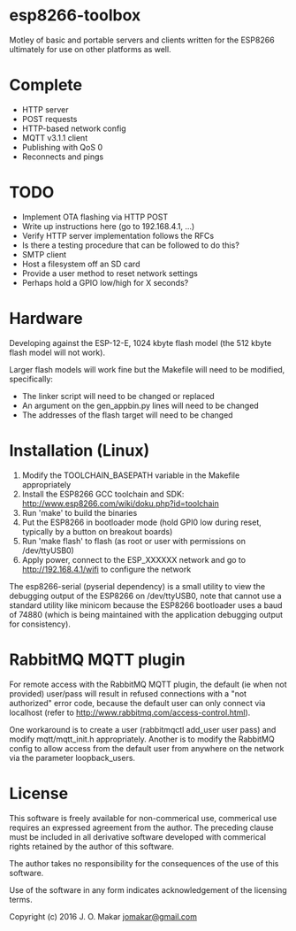 # esp8266-toolbox
Motley of basic and portable servers and clients written for the ESP8266 ultimately for use on other platforms as well.

# Complete
* HTTP server
 * POST requests
 * HTTP-based network config
* MQTT v3.1.1 client
 * Publishing with QoS 0
 * Reconnects and pings

# TODO
* Implement OTA flashing via HTTP POST
 * Write up instructions here (go to 192.168.4.1, ...)
* Verify HTTP server implementation follows the RFCs
 * Is there a testing procedure that can be followed to do this?
* SMTP client
* Host a filesystem off an SD card
* Provide a user method to reset network settings
 * Perhaps hold a GPIO low/high for X seconds?

# Hardware
Developing against the ESP-12-E, 1024 kbyte flash model (the 512 kbyte flash model will not work).

Larger flash models will work fine but the Makefile will need to be modified, specifically:
* The linker script will need to be changed or replaced
* An argument on the gen_appbin.py lines will need to be changed
* The addresses of the flash target will need to be changed

# Installation (Linux)
1. Modify the TOOLCHAIN_BASEPATH variable in the Makefile appropriately
1. Install the ESP8266 GCC toolchain and SDK: http://www.esp8266.com/wiki/doku.php?id=toolchain
1. Run 'make' to build the binaries
1. Put the ESP8266 in bootloader mode (hold GPI0 low during reset, typically by a button on breakout boards)
1. Run 'make flash' to flash (as root or user with permissions on /dev/ttyUSB0)
1. Apply power, connect to the ESP_XXXXXX network and go to http://192.168.4.1/wifi to configure the network

The esp8266-serial (pyserial dependency) is a small utility to view the debugging output of the ESP8266 on /dev/ttyUSB0,
note that cannot use a standard utility like minicom because the ESP8266 bootloader uses a baud of 74880
(which is being maintained with the application debugging output for consistency).

# RabbitMQ MQTT plugin
For remote access with the RabbitMQ MQTT plugin, the default (ie when not provided) user/pass will result in refused connections with a "not authorized" error code, because the default user can only connect via localhost (refer to http://www.rabbitmq.com/access-control.html).

One workaround is to create a user (rabbitmqctl add_user user pass) and modify mqtt/mqtt_init.h appropriately.  Another is to modify the RabbitMQ config to allow access from the default user from anywhere on the network via the parameter loopback_users.

# License
This software is freely available for non-commerical use, commerical use requires an expressed agreement from the author.
The preceding clause must be included in all derivative software developed with commerical rights retained by the author of this software.

The author takes no responsibility for the consequences of the use of this software.

Use of the software in any form indicates acknowledgement of the licensing terms.

Copyright (c) 2016 J. O. Makar <jomakar@gmail.com>
